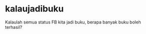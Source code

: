 kalaujadibuku
=============

Kalaulah semua status FB kita jadi buku, berapa banyak buku boleh terhasil?
